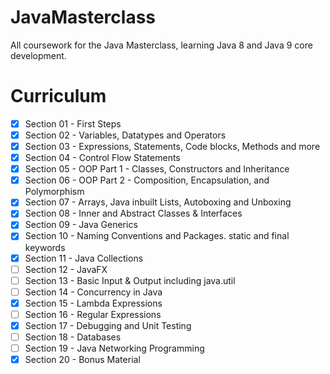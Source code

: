 # JavaMasterclass
All coursework for the Java Masterclass, learning Java 8 and Java 9 core development.


# Curriculum

- [x] Section 01 - First Steps
- [x] Section 02 - Variables, Datatypes and Operators
- [x] Section 03 - Expressions, Statements, Code blocks, Methods and more
- [x] Section 04 - Control Flow Statements
- [x] Section 05 - OOP Part 1 - Classes, Constructors and Inheritance
- [x] Section 06 - OOP Part 2 - Composition, Encapsulation, and Polymorphism
- [x] Section 07 - Arrays, Java inbuilt Lists, Autoboxing and Unboxing
- [x] Section 08 - Inner and Abstract Classes & Interfaces
- [x] Section 09 - Java Generics
- [x] Section 10 - Naming Conventions and Packages. static and final keywords
- [x] Section 11 - Java Collections
- [ ] Section 12 - JavaFX
- [ ] Section 13 - Basic Input & Output including java.util
- [ ] Section 14 - Concurrency in Java
- [x] Section 15 - Lambda Expressions
- [ ] Section 16 - Regular Expressions
- [x] Section 17 - Debugging and Unit Testing
- [ ] Section 18 - Databases
- [ ] Section 19 - Java Networking Programming
- [x] Section 20 - Bonus Material
